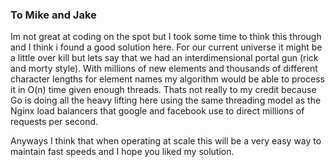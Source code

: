 ### To Mike and Jake

Im not great at coding on the spot but I took some time to think this through and I think i found a good solution here. For our current universe it might be a little over kill but lets say that we had an interdimensional portal gun (rick and morty style). With millions of new elements and thousands of different character lengths for element names my algorithm would be able to process it in O(n) time given enough threads. Thats not really to my credit because Go is doing all the heavy lifting here using the same threading model as the Nginx load balancers that google and facebook use to direct millions of requests per second. 

Anyways I think that when operating at scale this will be a very easy way to maintain fast speeds and I hope you liked my solution. 
